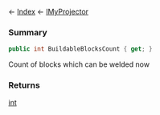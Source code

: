 ← [Index](Api-Index) ← [IMyProjector](Sandbox.ModAPI.Ingame.IMyProjector)

### Summary

```csharp
public int BuildableBlocksCount { get; }
```

Count of blocks which can be welded now

### Returns

[int](System.Int32)

